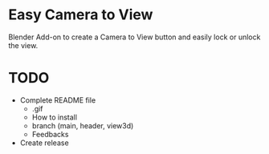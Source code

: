 # Easy Camera to View

Blender Add-on to create a Camera to View button and easily lock or unlock the view.

# TODO

- Complete README file
  - .gif
  - How to install
  - branch (main, header, view3d)
  - Feedbacks
- Create release